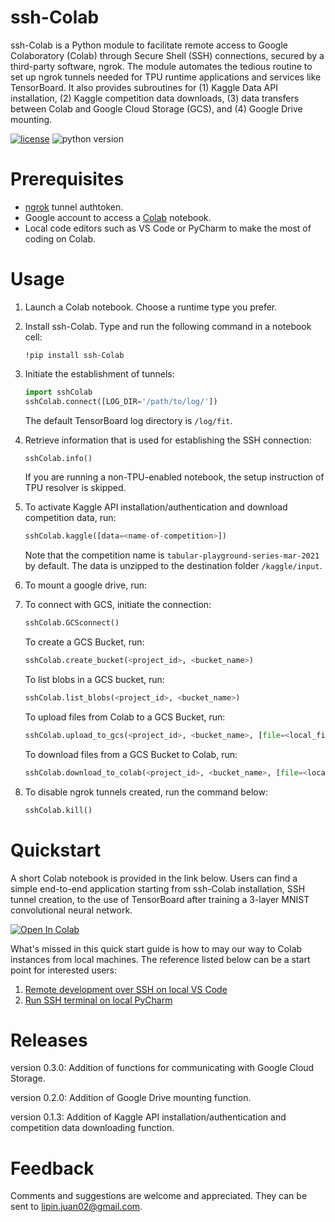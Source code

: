 
# ssh-Colab
ssh-Colab is a Python module to facilitate remote access to Google Colaboratory (Colab) through Secure Shell (SSH) connections, secured by a third-party software, ngrok. The module automates the tedious routine to set up ngrok tunnels needed for TPU runtime applications and services like TensorBoard. It also provides subroutines for (1) Kaggle Data API installation, (2) Kaggle competition data downloads, (3) data transfers between Colab and Google Cloud Storage (GCS), and (4) Google Drive mounting.

[![license](https://img.shields.io/badge/license-MIT-blue.svg)](/LICENSE)
![python version](https://img.shields.io/badge/python-3.6%2C3.7%2C3.8-blue?logo=python)

# Prerequisites
- [ngrok](https://ngrok.com/) tunnel authtoken.
- Google account to access a [Colab](https://colab.research.google.com/notebooks/intro.ipynb) notebook.
- Local code editors such as VS Code or PyCharm to make the most of coding on Colab.

# Usage
1. Launch a Colab notebook. Choose a runtime type you prefer.

2. Install ssh-Colab. Type and run the following command in a notebook cell:
   ```shell
   !pip install ssh-Colab
   ```
   
3. Initiate the establishment of tunnels:
   ```python
   import sshColab
   sshColab.connect([LOG_DIR='/path/to/log/'])
   ```
   The default TensorBoard log directory is `/log/fit`. 
   
4. Retrieve information that is used for establishing the SSH connection:
   ```python
   sshColab.info()
   ```
   If you are running a non-TPU-enabled notebook, the setup instruction of TPU resolver is skipped.
   
5. To activate Kaggle API installation/authentication and download competition data, run:
   
   ```python
   sshColab.kaggle([data=<name-of-competition>])
   ```
   Note that the competition name is `tabular-playground-series-mar-2021` by default. The data is unzipped to the destination folder `/kaggle/input`. 

6. To mount a google drive, run:

7. To connect with GCS, initiate the connection:
   ```python
   sshColab.GCSconnect()
   ```
   To create a GCS Bucket, run:
   ```python
   sshColab.create_bucket(<project_id>, <bucket_name>)
   ```
   To list blobs in a GCS bucket, run:
   ```python
   sshColab.list_blobs(<project_id>, <bucket_name>)
   ```
   To upload files from Colab to a GCS Bucket, run:
   ```python
   sshColab.upload_to_gcs(<project_id>, <bucket_name>, [file=<local_file> ,ext=<file_extension>])
   ```
   To download files from a GCS Bucket to Colab, run:
   ```python
   sshColab.download_to_colab(<project_id>, <bucket_name>, [file=<local_file>])
   ```
   
8. To disable ngrok tunnels created, run the command below:
   ```python
   sshColab.kill()
   ```

# Quickstart
A short Colab notebook is provided in the link below. Users can
find a simple end-to-end application starting from ssh-Colab installation, SSH
tunnel creation, to the use of TensorBoard after training a 3-layer MNIST
convolutional neural network. 

[![Open In Colab](https://colab.research.google.com/assets/colab-badge.svg)](https://colab.research.google.com/drive/1uvLXA5hC8tyMjsA09H3Y5IPi_N54aXbw?usp=sharing) 

What's missed in this quick start guide is how to may our way to Colab instances from
local machines. The reference listed below can be a start point for interested
users:

1. [Remote development over SSH on local VS Code](https://code.visualstudio.com/docs/remote/ssh-tutorial)
2. [Run SSH terminal on local PyCharm](https://www.jetbrains.com/help/pycharm/running-ssh-terminal.html)

# Releases

version 0.3.0: Addition of functions for communicating with Google Cloud Storage.

version 0.2.0: Addition of Google Drive mounting function.

version 0.1.3: Addition of Kaggle API installation/authentication and competition data downloading function.


# Feedback
Comments and suggestions are welcome and appreciated. They can be sent to
lipin.juan02@gmail.com.

